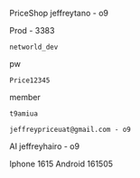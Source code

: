 PriceShop
	jeffreytano - o9

Prod - 3383
```
networld_dev
```
pw
```
Price12345
```


member
```
t9amiua
```
	jeffreypriceuat@gmail.com - o9

AI
	jeffreyhairo - o9

Iphone
	1615
Android 
	161505